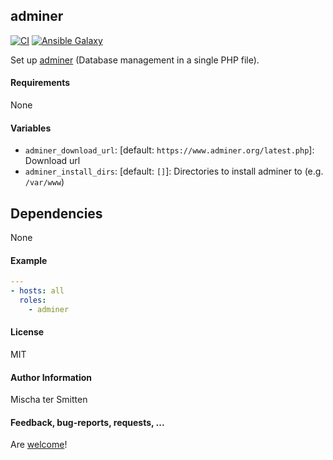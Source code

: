 ## adminer

[![CI](https://github.com/Oefenweb/ansible-adminer/workflows/CI/badge.svg)](https://github.com/Oefenweb/ansible-adminer/actions?query=workflow%3ACI)
[![Ansible Galaxy](http://img.shields.io/badge/ansible--galaxy-adminer-blue.svg)](https://galaxy.ansible.com/Oefenweb/adminer)

Set up [adminer](http://www.adminer.org/) (Database management in a single PHP file).

#### Requirements

None

#### Variables

* `adminer_download_url`: [default: `https://www.adminer.org/latest.php`]: Download url
* `adminer_install_dirs`: [default: `[]`]: Directories to install adminer to (e.g. `/var/www`)

## Dependencies

None

#### Example

```yaml
---
- hosts: all
  roles:
    - adminer
```

#### License

MIT

#### Author Information

Mischa ter Smitten

#### Feedback, bug-reports, requests, ...

Are [welcome](https://github.com/Oefenweb/ansible-adminer/issues)!
